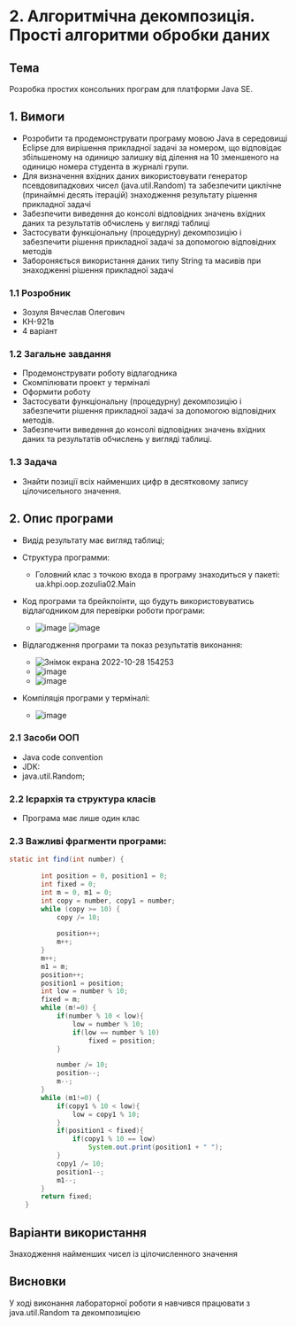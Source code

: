# 2. Алгоритмічна декомпозиція. Прості алгоритми обробки даних

## Тема
Розробка простих консольних програм для платформи Java SE.
## 1. Вимоги
- Розробити та продемонструвати програму мовою Java в середовищі Eclipse для вирішення прикладної задачі за номером, що відповідає збільшеному на одиницю залишку від ділення на 10 зменшеного на одиницю номера студента в журналі групи.
- Для визначення вхідних даних використовувати генератор псевдовипадкових чисел (java.util.Random) та забезпечити циклічне (принаймні десять ітерацій) знаходження результату рішення прикладної задачі
- Забезпечити виведення до консолі відповідних значень вхідних даних та результатів обчислень у вигляді таблиці
- Застосувати функціональну (процедурну) декомпозицію і забезпечити рішення прикладної задачі за допомогою відповідних методів
- Забороняється використання даних типу String та масивів при знаходженні рішення прикладної задачі

### 1.1 Розробник
- Зозуля Вячеслав Олегович
- КН-921в
- 4 варіант

### 1.2 Загальне завдання
- Продемонструвати роботу відлагодника
- Скомпілювати проект у терміналі
- Оформити роботу
- Застосувати функціональну (процедурну) декомпозицію і забезпечити рішення прикладної задачі за допомогою відповідних методів.
- Забезпечити виведення до консолі відповідних значень вхідних даних та результатів обчислень у вигляді таблиці.

### 1.3 Задача
- Знайти позиції всіх найменших цифр в десятковому запису цілочисельного значення.

## 2. Опис програми
- Видід результату має вигляд таблиці;
- Структура программи:
  - Головний клас з точкою входа в програму знаходиться у пакеті: ua.khpi.oop.zozulia02.Main
- Код програми та брейкпоінти, що будуть використовуватись відлагодником для перевірки роботи програми:
  - ![image](https://user-images.githubusercontent.com/67918913/198592677-dd2d7a05-c10f-4998-ae84-97b88c008571.png) ![image](https://user-images.githubusercontent.com/67918913/198592783-4e331252-ee45-4e02-bb45-3cf38d2ecfa5.png)


- Відлагодження програми та показ результатів виконання:
  - ![Знімок екрана 2022-10-28 154253](https://user-images.githubusercontent.com/67918913/198590101-f9013998-b5f4-466a-abfa-10aeaaa21bbb.png)
  - ![image](https://user-images.githubusercontent.com/67918913/198590151-ac358d14-b4ed-4de0-99b6-6a05a243b5f6.png)
  - ![image](https://user-images.githubusercontent.com/67918913/198590474-93810bc0-bfce-4c59-b8ad-df189907ad55.png)
- Компіляція програми у терміналі:
  - ![image](https://user-images.githubusercontent.com/67918913/198590555-d3ec25ca-b75a-4009-a7c5-46a2a13245dc.png)
  
### 2.1 Засоби ООП
- Java code convention
- JDK:
- java.util.Random;
  
### 2.2 Ієрархія та структура класів
- Програма має лише один клас
### 2.3 Важливі фрагменти програми:
~~~java
static int find(int number) {
		
		int position = 0, position1 = 0;
		int fixed = 0;
		int m = 0, m1 = 0;
		int copy = number, copy1 = number;
		while (copy >= 10) {
			copy /= 10;
			
			position++;
			m++;
		}
		m++;
		m1 = m;
		position++;
        position1 = position;
		int low = number % 10;
		fixed = m;
		while (m!=0) {
			if(number % 10 < low){
				low = number % 10;
				if(low == number % 10)
				    fixed = position;
			}

			number /= 10;
			position--;
			m--;
		}
		while (m1!=0) {
			if(copy1 % 10 < low){
				low = copy1 % 10;
			}
			if(position1 < fixed){
    			if(copy1 % 10 == low)
    			    System.out.print(position1 + " ");
			}
			copy1 /= 10;
			position1--;
			m1--;
		}
		return fixed;
	}
~~~
## Варіанти використання
  Знаходження найменших чисел із цілочисленного значення
## Висновки
У ході виконання лабораторної роботи я навчився працювати з java.util.Random та декомпозицією

